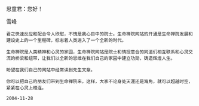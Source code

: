 思童君：您好！ 

雪峰


    君之快速反应和配合令人欣慰，不愧是我心目中的院士。生命禅院网站的开通是生命禅院发展和建设史上的一个里程碑，标志着人类进入了一个全新的时代。

    生命禅院是人类精神和心灵的家园，生命禅院网站是院士和情投意合的同道们相互联系和心灵交流的桥梁和纽带，让我们以全新的思维在我们自己的家园中建立功勋，铸造辉煌人生。

    盼望在我们自己的网站中经常读到先生文章。

    你可以把自己的朋友们带到生命禅院来，这样，大家不论身处天涯还是海角，就可以超越时空，紧紧在心灵上相连。

    2004-11-28



